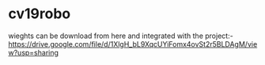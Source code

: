 # cv19robo

wieghts can be download from here and integrated with the project:-  https://drive.google.com/file/d/1XlgH_bL9XqcUYiFomx4ovSt2r5BLDAgM/view?usp=sharing

